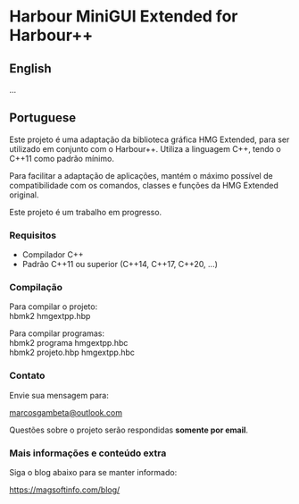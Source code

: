 # Harbour MiniGUI Extended for Harbour++

## English

...

## Portuguese

Este projeto é uma adaptação da biblioteca gráfica HMG Extended, para ser utilizado em
conjunto com o Harbour++. Utiliza a linguagem C++, tendo o C++11 como padrão mínimo.

Para facilitar a adaptação de aplicações, mantém o máximo possível de compatibilidade com
os comandos, classes e funções da HMG Extended original.

Este projeto é um trabalho em progresso.

### Requisitos
* Compilador C++
* Padrão C++11 ou superior (C++14, C++17, C++20, ...)

### Compilação

Para compilar o projeto:  
hbmk2 hmgextpp.hbp

Para compilar programas:  
hbmk2 programa hmgextpp.hbc  
hbmk2 projeto.hbp hmgextpp.hbc

### Contato

Envie sua mensagem para:

marcosgambeta@outlook.com

Questões sobre o projeto serão respondidas **somente por email**.  

### Mais informações e conteúdo extra

Siga o blog abaixo para se manter informado:

https://magsoftinfo.com/blog/
